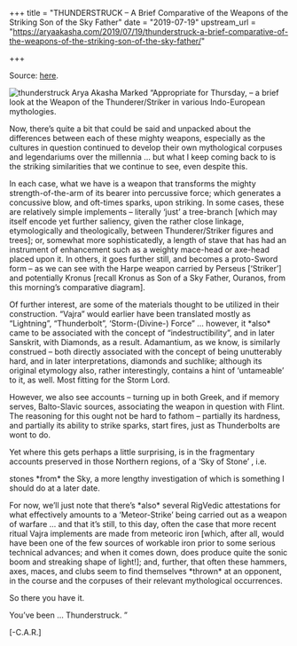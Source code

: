 +++
title = "THUNDERSTRUCK – A Brief Comparative of the Weapons of the Striking Son of the Sky Father"
date = "2019-07-19"
upstream_url = "https://aryaakasha.com/2019/07/19/thunderstruck-a-brief-comparative-of-the-weapons-of-the-striking-son-of-the-sky-father/"

+++

Source: [here](https://aryaakasha.com/2019/07/19/thunderstruck-a-brief-comparative-of-the-weapons-of-the-striking-son-of-the-sky-father/).

![thunderstruck Arya Akasha Marked](https://aryaakasha.files.wordpress.com/2019/07/thunderstruck-arya-akasha-marked.png?w=676) “Appropriate for Thursday, – a brief look at the Weapon of the Thunderer/Striker in various Indo-European mythologies.

Now, there’s quite a bit that could be said and unpacked about the differences between each of these mighty weapons, especially as the cultures in question continued to develop their own mythological corpuses and legendariums over the millennia … but what I keep coming back to is the striking similarities that we continue to see, even despite this.

In each case, what we have is a weapon that transforms the mighty strength-of-the-arm of its bearer into percussive force; which generates a concussive blow, and oft-times sparks, upon striking. In some cases, these are relatively simple implements – literally ‘just’ a tree-branch \[which may itself encode yet further saliency, given the rather close linkage, etymologically and theologically, between Thunderer/Striker figures and trees\]; or, somewhat more sophisticatedly, a length of stave that has had an instrument of enhancement such as a weighty mace-head or axe-head placed upon it. In others, it goes further still, and becomes a proto-Sword form – as we can see with the Harpe weapon carried by Perseus \[‘Striker’\] and potentially Kronus \[recall Kronus as Son of a Sky Father, Ouranos, from this morning’s comparative diagram\].

Of further interest, are some of the materials thought to be utilized in their construction. “Vajra” would earlier have been translated mostly as “Lightning”, “Thunderbolt”, ‘Storm-(Divine-) Force” … however, it \*also\* came to be associated with the concept of “indestructibility”, and in later Sanskrit, with Diamonds, as a result. Adamantium, as we know, is similarly construed – both directly associated with the concept of being unutterably hard, and in later interpretations, diamonds and suchlike; although its original etymology also, rather interestingly, contains a hint of ‘untameable’ to it, as well. Most fitting for the Storm Lord.

However, we also see accounts – turning up in both Greek, and if memory serves, Balto-Slavic sources, associating the weapon in question with Flint. The reasoning for this ought not be hard to fathom – partially its hardness, and partially its ability to strike sparks, start fires, just as Thunderbolts are wont to do.

Yet where this gets perhaps a little surprising, is in the fragmentary accounts preserved in those Northern regions, of a ‘Sky of Stone’ , i.e.

stones \*from\* the Sky, a more lengthy investigation of which is something I should do at a later date.

For now, we’ll just note that there’s \*also\* several RigVedic attestations for what effectively amounts to a ‘Meteor-Strike’ being carried out as a weapon of warfare … and that it’s still, to this day, often the case that more recent ritual Vajra implements are made from meteoric iron \[which, after all, would have been one of the few sources of workable iron prior to some serious technical advances; and when it comes down, does produce quite the sonic boom and streaking shape of light!\]; and, further, that often these hammers, axes, maces, and clubs seem to find themselves \*thrown\* at an opponent, in the course and the corpuses of their relevant mythological occurrences.

So there you have it.

You’ve been … Thunderstruck. ”

\[-C.A.R.\]